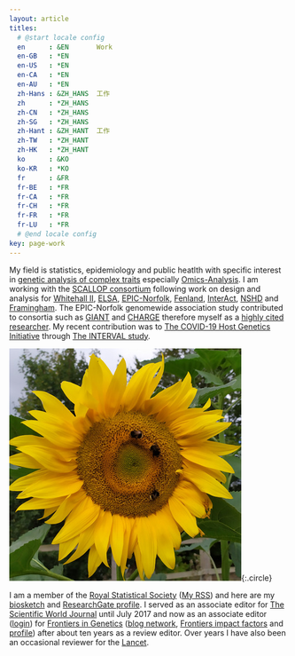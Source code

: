 ```yaml
---
layout: article
titles:
  # @start locale config
  en      : &EN       Work
  en-GB   : *EN
  en-US   : *EN
  en-CA   : *EN
  en-AU   : *EN
  zh-Hans : &ZH_HANS  工作
  zh      : *ZH_HANS
  zh-CN   : *ZH_HANS
  zh-SG   : *ZH_HANS
  zh-Hant : &ZH_HANT  工作
  zh-TW   : *ZH_HANT
  zh-HK   : *ZH_HANT
  ko      : &KO
  ko-KR   : *KO
  fr      : &FR
  fr-BE   : *FR
  fr-CA   : *FR
  fr-CH   : *FR
  fr-FR   : *FR
  fr-LU   : *FR
  # @end locale config
key: page-work
---
```


My field is statistics, epidemiology and public heatlth with specific
interest in [genetic analysis of complex
traits](https://jinghuazhao.github.io/GDCT/) especially
[Omics-Analysis](https://jinghuazhao.github.io/Omics-analysis/). I am
working with the [SCALLOP consortium](https://www.olink.com/scallop/)
following work on design and analysis for [Whitehall
II](http://www.ucl.ac.uk/whitehallII),
[ELSA](http://www.natcen.ac.uk/elsa/),
[EPIC-Norfolk](http://www.epic-norfolk.org.uk/),
[Fenland](http://www.mrc-epid.cam.ac.uk/research/studies/fenland/),
[InterAct](http://www.inter-act.eu/), [NSHD](http://www.nshd.mrc.ac.uk/)
and [Framingham](http://www.framinghamheartstudy.org/). The EPIC-Norfolk
genomewide association study contributed to consortia such as
[GIANT](http://www.broadinstitute.org/collaboration/giant/index.php/Main_Page)
and [CHARGE](http://web.chargeconsortium.com/) therefore myself as a
[highly cited researcher](https://clarivate.com/hcr/). My recent contribution
was to [The COVID-19 Host Genetics Initiative](https://www.covid19hg.org/)
through [The INTERVAL study](https://www.intervalstudy.org.uk/).

![Image](assets/images/sunflower.jpg){:.circle}

I am a member of the [Royal Statistical Society](http://www.rss.org.uk/)
([My RSS](https://rss.org.uk/myrss/)) and here are my [biosketch](jing_cv.pdf)
and [ResearchGate profile](http://www.researchgate.net/profile/Jing_Hua_Zhao/).
I served as an associate editor for [The Scientific World
Journal](http://www.hindawi.com/journals/tswj/) until July 2017 and now
as an associate editor ([login](https://www.frontiersin.org/my-frontiers/overview))
for [Frontiers in Genetics](http://www.frontiersin.org/) ([blog
network](http://www.frontiersin.org/blog/all_blogs),
[Frontiers impact factors](https://www.frontiersin.org/about/impact) and
[profile](http://community.frontiersin.org/people/Jing_HuaZhao/44539))
after about ten years as a review editor. Over years I have also been an occasional
reviewer for the [Lancet](https://www.editorialmanager.com/thelancet/default.aspx).
